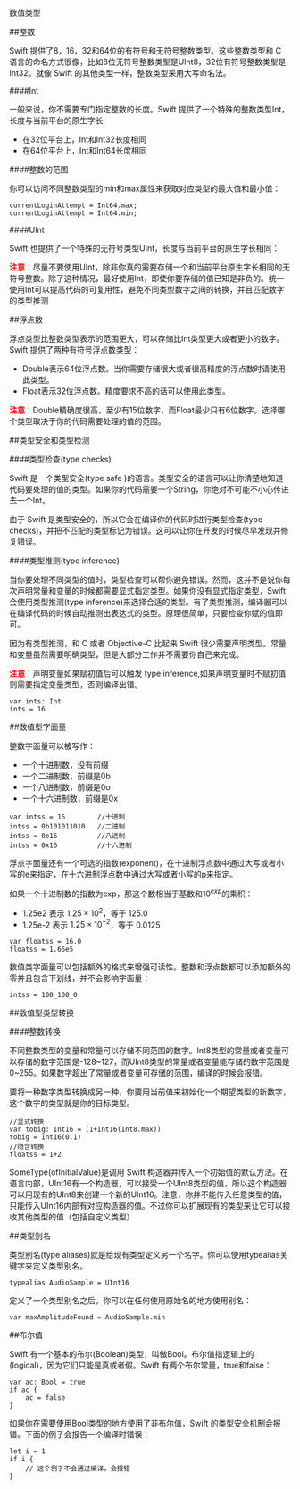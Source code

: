 #
数值类型

##整数

Swift 提供了8，16，32和64位的有符号和无符号整数类型。这些整数类型和 C 语言的命名方式很像，比如8位无符号整数类型是UInt8，32位有符号整数类型是Int32。就像 Swift 的其他类型一样，整数类型采用大写命名法。

####Int

一般来说，你不需要专门指定整数的长度。Swift 提供了一个特殊的整数类型Int，长度与当前平台的原生字长

- 在32位平台上，Int和Int32长度相同
- 在64位平台上，Int和Int64长度相同

####整数的范围

你可以访问不同整数类型的min和max属性来获取对应类型的最大值和最小值：

```
currentLoginAttempt = Int64.max;
currentLoginAttempt = Int64.min;
```
####UInt

Swift 也提供了一个特殊的无符号类型UInt，长度与当前平台的原生字长相同：

<b><font color="red">注意</font></b>：尽量不要使用UInt，除非你真的需要存储一个和当前平台原生字长相同的无符号整数。除了这种情况，最好使用Int，即使你要存储的值已知是非负的。统一使用Int可以提高代码的可复用性，避免不同类型数字之间的转换，并且匹配数字的类型推测

##浮点数

浮点类型比整数类型表示的范围更大，可以存储比Int类型更大或者更小的数字。Swift 提供了两种有符号浮点数类型：

- Double表示64位浮点数。当你需要存储很大或者很高精度的浮点数时请使用此类型。
- Float表示32位浮点数。精度要求不高的话可以使用此类型。

<b><font color="red">注意</font></b>：Double精确度很高，至少有15位数字，而Float最少只有6位数字。选择哪个类型取决于你的代码需要处理的值的范围。

##类型安全和类型检测

####类型检查(type checks)

Swift 是一个类型安全(type safe )的语言。类型安全的语言可以让你清楚地知道代码要处理的值的类型。如果你的代码需要一个String，你绝对不可能不小心传进去一个Int。

由于 Swift 是类型安全的，所以它会在编译你的代码时进行类型检查(type checks)，并把不匹配的类型标记为错误。这可以让你在开发的时候尽早发现并修复错误。

####类型推测(type inference)

当你要处理不同类型的值时，类型检查可以帮你避免错误。然而，这并不是说你每次声明常量和变量的时候都需要显式指定类型。如果你没有显式指定类型，Swift 会使用类型推测(type inference)来选择合适的类型。有了类型推测，编译器可以在编译代码的时候自动推测出表达式的类型。原理很简单，只要检查你赋的值即可。
 
因为有类型推测，和 C 或者 Objective-C 比起来 Swift 很少需要声明类型。常量和变量虽然需要明确类型，但是大部分工作并不需要你自己来完成。

<b><font color="red">注意</font></b>：声明变量如果赋初值后可以触发 type inference,如果声明变量时不赋初值则需要指定变量类型，否则编译出错。

```
var ints: Int
ints = 16
```
##数值型字面量

整数字面量可以被写作：
 
- 一个十进制数，没有前缀
- 一个二进制数，前缀是0b
- 一个八进制数，前缀是0o
- 一个十六进制数，前缀是0x

```
var intss = 16        //十进制
intss = 0b101011010   //二进制
intss = 0o16          //八进制
intss = 0x16          //十六进制
```

浮点字面量还有一个可选的指数(exponent)，在十进制浮点数中通过大写或者小写的e来指定，在十六进制浮点数中通过大写或者小写的p来指定。

如果一个十进制数的指数为exp，那这个数相当于基数和$10^{exp}$的乘积：
 
* 1.25e2 表示 $1.25 × 10^{2}$，等于 125.0
* 1.25e-2 表示 $1.25 × 10^{-2}$，等于 0.0125

```
var floatss = 16.0
floatss = 1.66e5
```

数值类字面量可以包括额外的格式来增强可读性。整数和浮点数都可以添加额外的零并且包含下划线，并不会影响字面量：
```
intss = 100_100_0
```

##数值型类型转换

####整数转换

不同整数类型的变量和常量可以存储不同范围的数字。Int8类型的常量或者变量可以存储的数字范围是-128~127，而UInt8类型的常量或者变量能存储的数字范围是0~255。如果数字超出了常量或者变量可存储的范围，编译的时候会报错。

要将一种数字类型转换成另一种，你要用当前值来初始化一个期望类型的新数字，这个数字的类型就是你的目标类型。

```
//显式转换
var tobig: Int16 = (1+Int16(Int8.max))
tobig = Int16(0.1)
//隐含转换
floatss = 1+2
```

SomeType(ofInitialValue)是调用 Swift 构造器并传入一个初始值的默认方法。在语言内部，UInt16有一个构造器，可以接受一个UInt8类型的值，所以这个构造器可以用现有的UInt8来创建一个新的UInt16。注意，你并不能传入任意类型的值，只能传入UInt16内部有对应构造器的值。不过你可以扩展现有的类型来让它可以接收其他类型的值（包括自定义类型）

##类型别名

类型别名(type aliases)就是给现有类型定义另一个名字。你可以使用typealias关键字来定义类型别名。

```
typealias AudioSample = UInt16
```
定义了一个类型别名之后，你可以在任何使用原始名的地方使用别名：

```
var maxAmplitudeFound = AudioSample.min 
```

##布尔值

Swift 有一个基本的布尔(Boolean)类型，叫做Bool。布尔值指逻辑上的(logical)，因为它们只能是真或者假。Swift 有两个布尔常量，true和false：

```
var ac: Bool = true
if ac {
    ac = false
}
```

如果你在需要使用Bool类型的地方使用了非布尔值，Swift 的类型安全机制会报错。下面的例子会报告一个编译时错误： 

```
let i = 1 
if i { 
    // 这个例子不会通过编译，会报错 
} 
```





